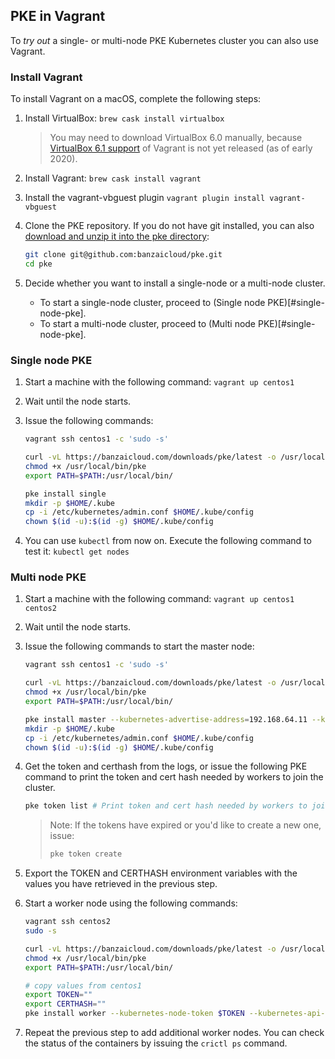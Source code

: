 ## PKE in Vagrant

To *try out* a single- or multi-node PKE Kubernetes cluster you can also use Vagrant.

### Install Vagrant

To install Vagrant on a macOS, complete the following steps:

1. Install VirtualBox: `brew cask install virtualbox`
    > You may need to download VirtualBox 6.0 manually, because [VirtualBox 6.1 support](https://github.com/hashicorp/vagrant/pull/11250) of Vagrant is not yet released (as of early 2020).
1. Install Vagrant: `brew cask install vagrant`
1. Install the vagrant-vbguest plugin `vagrant plugin install vagrant-vbguest`
1. Clone the PKE repository. If you do not have git installed, you can also [download and unzip it into the pke directory](https://github.com/banzaicloud/pke/releases/latest):

    ```bash
    git clone git@github.com:banzaicloud/pke.git
    cd pke
    ```

1. Decide whether you want to install a single-node or a multi-node cluster. 
    * To start a single-node cluster, proceed to (Single node PKE)[#single-node-pke].
    * To start a multi-node cluster, proceed to (Multi node PKE)[#single-node-pke].

### Single node PKE

1. Start a machine with the following command: `vagrant up centos1`
1. Wait until the node starts.
1. Issue the following commands:

    ```bash
    vagrant ssh centos1 -c 'sudo -s'

    curl -vL https://banzaicloud.com/downloads/pke/latest -o /usr/local/bin/pke
    chmod +x /usr/local/bin/pke
    export PATH=$PATH:/usr/local/bin/

    pke install single
    mkdir -p $HOME/.kube
    cp -i /etc/kubernetes/admin.conf $HOME/.kube/config
    chown $(id -u):$(id -g) $HOME/.kube/config
    ```
    
1. You can use `kubectl` from now on. Execute the following command to test it: `kubectl get nodes`

### Multi node PKE

1. Start a machine with the following command: `vagrant up centos1 centos2`
1. Wait until the node starts.
1. Issue the following commands to start the master node:

    ```bash
    vagrant ssh centos1 -c 'sudo -s'

    curl -vL https://banzaicloud.com/downloads/pke/latest -o /usr/local/bin/pke
    chmod +x /usr/local/bin/pke
    export PATH=$PATH:/usr/local/bin/

    pke install master --kubernetes-advertise-address=192.168.64.11 --kubernetes-api-server=192.168.64.11:6443 
    mkdir -p $HOME/.kube
    cp -i /etc/kubernetes/admin.conf $HOME/.kube/config
    chown $(id -u):$(id -g) $HOME/.kube/config
    ```
    
1. Get the token and certhash from the logs, or issue the following PKE command to print the token and cert hash needed by workers to join the cluster.

    ```bash
    pke token list # Print token and cert hash needed by workers to join the cluster
    ```

    > Note: If the tokens have expired or you'd like to create a new one, issue:
    > 
    >    ```bash 
    >    pke token create
    >    ```

1. Export the TOKEN and CERTHASH environment variables with the values you have retrieved in the previous step.
1. Start a worker node using the following commands:

    ```bash
    vagrant ssh centos2
    sudo -s

    curl -vL https://banzaicloud.com/downloads/pke/latest -o /usr/local/bin/pke
    chmod +x /usr/local/bin/pke
    export PATH=$PATH:/usr/local/bin/

    # copy values from centos1
    export TOKEN=""
    export CERTHASH=""
    pke install worker --kubernetes-node-token $TOKEN --kubernetes-api-server-ca-cert-hash $CERTHASH --kubernetes-api-server 192.168.64.11:6443
    ```

1. Repeat the previous step to add additional worker nodes. You can check the status of the containers by issuing the `crictl ps` command.
